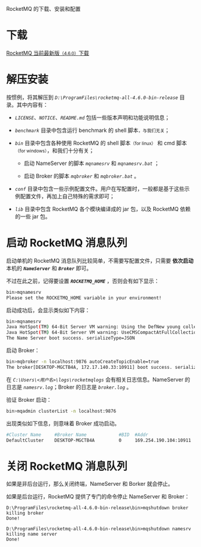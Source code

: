 <span class="title">RocketMQ 的下载、安装和配置</span> 

# 下载

[RocketMQ 当前最新版<small>（4.6.0）</small>下载](https://www.apache.org/dyn/closer.cgi?path=rocketmq/4.6.0/rocketmq-all-4.6.0-bin-release.zip)


# 解压安装

按惯例，将其解压到 *`D:\ProgramFiles\rocketmq-all-4.6.0-bin-release`* 目录。其中内容有：

- *`LICENSE`*、*`NOTICE`*、*`README.md`* 包括一些版本声明和功能说明信息；

- *`benchmark`* 目录中包含运行 benchmark 的 shell 脚本<small>，与我们无关</small>；

- *`bin`* 目录中包含各种使用 RocketMQ 的 shell 脚本<small>（for linux）</small> 和 cmd 脚本<small>（for windows）</small>，和我们十分有关；

  - 启动 NameServer 的脚本 *`mqnamesrv`* 和 *`mqnamesrv.bat`* ；

  - 启动 Broker 的脚本 *`mqbroker`* 和 *`mqbroker.bat`* 。

- *`conf`* 目录中包含一些示例配置文件。用户在写配置时，一般都是基于这些示例配置文件，再加上自己特殊的需求即可；

- *`lib`* 目录中包含 RocketMQ 各个模块编译成的 jar 包，以及 RocketMQ 依赖的一些 jar 包。


# 启动 RocketMQ 消息队列

启动单机的 RocketMQ 消息队列比较简单，不需要写配置文件，只需要 <strong>依次启动</strong> 本机的 ***`NameServer`*** 和 ***`Broker`*** 即可。

不过在此之前，记得要设置 ***`ROCKETMQ_HOME`*** ，否则会有如下显示：

```sh
bin>mqnamesrv
Please set the ROCKETMQ_HOME variable in your environment!
```

启动成功后，会显示类似如下内容：

```sh
bin>mqnamesrv
Java HotSpot(TM) 64-Bit Server VM warning: Using the DefNew young collector with the CMS collector is deprecated and will likely be removed in a future release
Java HotSpot(TM) 64-Bit Server VM warning: UseCMSCompactAtFullCollection is deprecated and will likely be removed in a future release.
The Name Server boot success. serializeType=JSON
```

启动 Broker：

```sh
bin>mqbroker -n localhost:9876 autoCreateTopicEnable=true 
The broker[DESKTOP-MGCTB4A, 172.17.140.33:10911] boot success. serializeType=JSON and name server is localhost:9876
```

在 *`C:\Users\<用户名>\logs\rocketmqlogs`* 会有相关日志信息。NameServer 的日志是 *`namesrv.log`*；Broker 的日志是 *`broker.log`* 。

验证 Broker 启动：

```sh
bin>mqadmin clusterList -n localhost:9876
```

出现类似如下信息，则意味着 Broker 成功启动。

```sh
#Cluster Name     #Broker Name            #BID  #Addr                  #Version                #InTPS(LOAD)       #OutTPS(LOAD) #PCWait(ms) #Hour #SPACE
DefaultCluster    DESKTOP-MGCTB4A         0     169.254.190.104:10911  V4_6_0                   0.00(0,0ms)         0.00(0,0ms)          0 438582.14 0.7234
```

# 关闭 RocketMQ 消息队列

如果是非后台运行，那么关闭终端，NameServer 和 Borker 就会停止。

如果是后台运行，RocketMQ 提供了专门的命令停止 NameServer 和 Broker：

```
D:\ProgramFiles\rocketmq-all-4.6.0-bin-release\bin>mqshutdown broker
killing broker
Done!

D:\ProgramFiles\rocketmq-all-4.6.0-bin-release\bin>mqshutdown namesrv
killing name server
Done!
```

